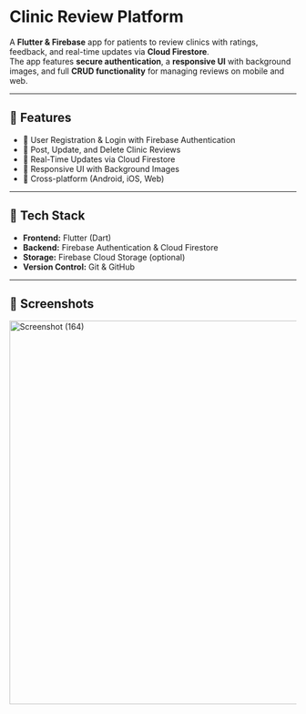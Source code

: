 # Clinic Review Platform

A **Flutter & Firebase** app for patients to review clinics with ratings, feedback, and real-time updates via **Cloud Firestore**.  
The app features **secure authentication**, a **responsive UI** with background images, and full **CRUD functionality** for managing reviews on mobile and web.

---

## 🚀 Features
- 🔹 User Registration & Login with Firebase Authentication
- 🔹 Post, Update, and Delete Clinic Reviews
- 🔹 Real-Time Updates via Cloud Firestore
- 🔹 Responsive UI with Background Images
- 🔹 Cross-platform (Android, iOS, Web)

---

## 📂 Tech Stack
- **Frontend:** Flutter (Dart)
- **Backend:** Firebase Authentication & Cloud Firestore
- **Storage:** Firebase Cloud Storage (optional)
- **Version Control:** Git & GitHub

---

## 📸 Screenshots
<img width="1366" height="674" alt="Screenshot (164)" src="https://github.com/user-attachments/assets/84046f26-e1b5-46a4-97b5-a2afebc15e7b" />


